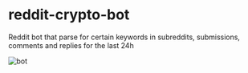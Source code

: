 # reddit-crypto-bot
Reddit bot that parse for certain keywords in subreddits, submissions, comments and replies for the last 24h

![bot](https://user-images.githubusercontent.com/27702980/32068656-758cfee4-ba8f-11e7-8c40-f39eed4759e4.png)

